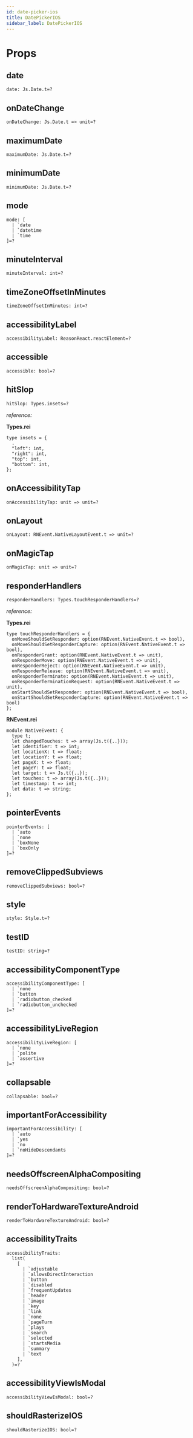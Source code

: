 ```yaml
---
id: date-picker-ios
title: DatePickerIOS
sidebar_label: DatePickerIOS
---
```


# Props

## date

```reason
date: Js.Date.t=?
```

## onDateChange

```reason
onDateChange: Js.Date.t => unit=?
```

## maximumDate

```reason
maximumDate: Js.Date.t=?
```

## minimumDate

```reason
minimumDate: Js.Date.t=?
```

## mode

```reason
mode: [
  | `date
  | `datetime
  | `time
]=?
```

## minuteInterval

```reason
minuteInterval: int=?
```

## timeZoneOffsetInMinutes

```reason
timeZoneOffsetInMinutes: int=?
```

## accessibilityLabel

```reason
accessibilityLabel: ReasonReact.reactElement=?
```

## accessible

```reason
accessible: bool=?
```

## hitSlop

```reason
hitSlop: Types.insets=?
```

_reference:_

**Types.rei**

```reason
type insets = {
  .
  "left": int,
  "right": int,
  "top": int,
  "bottom": int,
};
```

## onAccessibilityTap

```reason
onAccessibilityTap: unit => unit=?
```

## onLayout

```reason
onLayout: RNEvent.NativeLayoutEvent.t => unit=?
```

## onMagicTap

```reason
onMagicTap: unit => unit=?
```

## responderHandlers

```reason
responderHandlers: Types.touchResponderHandlers=?
```

_reference:_

**Types.rei**

```reason
type touchResponderHandlers = {
  onMoveShouldSetResponder: option(RNEvent.NativeEvent.t => bool),
  onMoveShouldSetResponderCapture: option(RNEvent.NativeEvent.t => bool),
  onResponderGrant: option(RNEvent.NativeEvent.t => unit),
  onResponderMove: option(RNEvent.NativeEvent.t => unit),
  onResponderReject: option(RNEvent.NativeEvent.t => unit),
  onResponderRelease: option(RNEvent.NativeEvent.t => unit),
  onResponderTerminate: option(RNEvent.NativeEvent.t => unit),
  onResponderTerminationRequest: option(RNEvent.NativeEvent.t => unit),
  onStartShouldSetResponder: option(RNEvent.NativeEvent.t => bool),
  onStartShouldSetResponderCapture: option(RNEvent.NativeEvent.t => bool)
};
```

**RNEvent.rei**

```reason
module NativeEvent: {
  type t;
  let changedTouches: t => array(Js.t({..}));
  let identifier: t => int;
  let locationX: t => float;
  let locationY: t => float;
  let pageX: t => float;
  let pageY: t => float;
  let target: t => Js.t({..});
  let touches: t => array(Js.t({..}));
  let timestamp: t => int;
  let data: t => string;
};
```

## pointerEvents

```reason
pointerEvents: [
  | `auto
  | `none
  | `boxNone
  | `boxOnly
]=?
```

## removeClippedSubviews

```reason
removeClippedSubviews: bool=?
```

## style

```reason
style: Style.t=?
```

## testID

```reason
testID: string=?
```

## accessibilityComponentType

```reason
accessibilityComponentType: [
  | `none
  | `button
  | `radiobutton_checked
  | `radiobutton_unchecked
]=?
```

## accessibilityLiveRegion

```reason
accessibilityLiveRegion: [
  | `none
  | `polite
  | `assertive
]=?
```

## collapsable

```reason
collapsable: bool=?
```

## importantForAccessibility

```reason
importantForAccessibility: [
  | `auto
  | `yes
  | `no
  | `noHideDescendants
]=?
```

## needsOffscreenAlphaCompositing

```reason
needsOffscreenAlphaCompositing: bool=?
```

## renderToHardwareTextureAndroid

```reason
renderToHardwareTextureAndroid: bool=?
```

## accessibilityTraits

```reason
accessibilityTraits:
  list(
    [
      | `adjustable
      | `allowsDirectInteraction
      | `button
      | `disabled
      | `frequentUpdates
      | `header
      | `image
      | `key
      | `link
      | `none
      | `pageTurn
      | `plays
      | `search
      | `selected
      | `startsMedia
      | `summary
      | `text
    ],
  )=?
```

## accessibilityViewIsModal

```reason
accessibilityViewIsModal: bool=?
```

## shouldRasterizeIOS

```reason
shouldRasterizeIOS: bool=?
```
